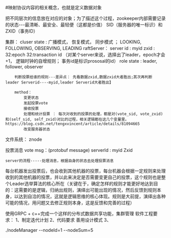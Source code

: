 

#映射协议内容的相关概念，也就是定义数据对象

把不同层次的信息放在对应的对象；为了描述这个过程，zookeeper内部需要记录的状态---最清晰、最安全、最轻便（这都是价值）
SID（服务器的唯一标识）和ZXID（事务ID）

集群：
    cluser state : 广播模式， 恢复模式， 同步模式 ； LOOKING,  FOLLOWING, OBSERVING, LEADING
    raftServer：
        server id : myid
        zxid : 32:epoch  32:transaction id （对某个server来说，选择出了leader，epoch才会+1， 逻辑时钟的自增规则； 事务id是标识prososal的id）
        role state : leader, follower, observer

        判断投票给谁的规则---差异点： 先看数据zxid,数据zxid大者胜出;其次再判断leader Serverid----myid,leader Serverid大者胜出】

        method：
            变更状态
            发起投票vote
            接收投票
            处理和统计投票 ： 每次对收到的投票的处理，都是对(vote_sid, vote_zxid)和(self_sid, self_zxid)对比的过程，相关逻辑都在这几个变量里。  https://blog.csdn.net/tengxvincent/article/details/81094665
            改变服务器状态

文件系统： znode


投票消息 vote msg：(protobuf message)
    serverId : myid
    Zxid 
    
    server的流程-----处理消息，根据自身的状态去处理投票消息

每台机器发出投票后，也会收到其他机器的投票，每台机器会根据一定规则来处理收到的其他机器的投票，并以此来决定是否需要变更自己的投票，这个规则也是整个Leader选举算法的核心所在（关键在于，确定怎样的规则才能更好地达到目的：这需要的是逻辑，归纳出规则，演绎出可能出现的情况，然后反馈到规则本身，以达到自洽的情况，这就是逻辑思维的核心体现。规则是大前提，演绎出各种可能的情况，用问题又去修正规则本身，这是反馈和完善的过程）

使用GRPC + c++完成一个这样的分布式数据共享功能，集群管理
软件工程要求：
1、制定迭代计划
2、代码要求
    善用设计模式
3、

./nodeManager --nodeId=1 --nodeSum=5 